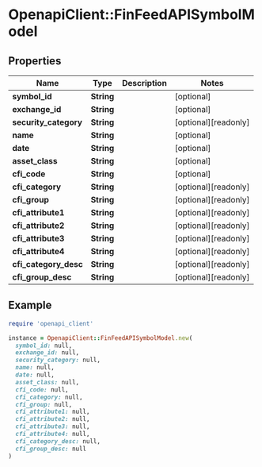 # OpenapiClient::FinFeedAPISymbolModel

## Properties

| Name | Type | Description | Notes |
| ---- | ---- | ----------- | ----- |
| **symbol_id** | **String** |  | [optional] |
| **exchange_id** | **String** |  | [optional] |
| **security_category** | **String** |  | [optional][readonly] |
| **name** | **String** |  | [optional] |
| **date** | **String** |  | [optional] |
| **asset_class** | **String** |  | [optional] |
| **cfi_code** | **String** |  | [optional] |
| **cfi_category** | **String** |  | [optional][readonly] |
| **cfi_group** | **String** |  | [optional][readonly] |
| **cfi_attribute1** | **String** |  | [optional][readonly] |
| **cfi_attribute2** | **String** |  | [optional][readonly] |
| **cfi_attribute3** | **String** |  | [optional][readonly] |
| **cfi_attribute4** | **String** |  | [optional][readonly] |
| **cfi_category_desc** | **String** |  | [optional][readonly] |
| **cfi_group_desc** | **String** |  | [optional][readonly] |

## Example

```ruby
require 'openapi_client'

instance = OpenapiClient::FinFeedAPISymbolModel.new(
  symbol_id: null,
  exchange_id: null,
  security_category: null,
  name: null,
  date: null,
  asset_class: null,
  cfi_code: null,
  cfi_category: null,
  cfi_group: null,
  cfi_attribute1: null,
  cfi_attribute2: null,
  cfi_attribute3: null,
  cfi_attribute4: null,
  cfi_category_desc: null,
  cfi_group_desc: null
)
```

